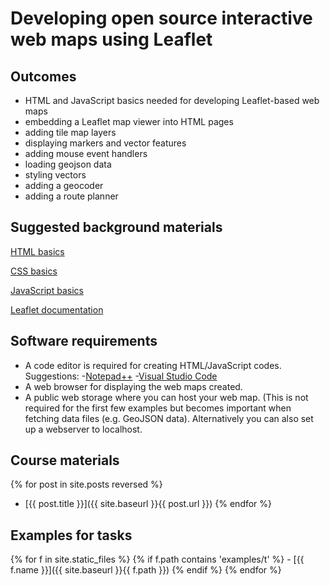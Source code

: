 # Developing open source interactive web maps using Leaflet

## Outcomes
- HTML and JavaScript basics needed for developing Leaflet-based web maps
- embedding a Leaflet map viewer into HTML pages
- adding tile map layers
- displaying markers and vector features
- adding mouse event handlers
- loading geojson data
- styling vectors
- adding a geocoder
- adding a route planner

## Suggested background materials
[HTML basics](https://www.w3schools.com/html/)

[CSS basics](https://www.w3schools.com/css/)

[JavaScript basics](https://www.w3schools.com/js/)

[Leaflet documentation](https://leafletjs.com/)

## Software requirements
- A code editor is required for creating HTML/JavaScript codes. Suggestions:
    -[Notepad++](https://notepad-plus-plus.org/)
    -[Visual Studio Code](https://code.visualstudio.com/)
- A web browser for displaying the web maps created.
- A public web storage where you can host your web map. (This is not required for the first few examples but becomes important when fetching data files (e.g. GeoJSON data). Alternatively you can also set up a webserver to localhost.

## Course materials
{% for post in site.posts reversed %}
 - [{{ post.title }}]({{ site.baseurl }}{{ post.url }})
{% endfor %}

## Examples for tasks
{% for f in site.static_files %}
{% if f.path contains 'examples/t' %} - [{{ f.name }}]({{ site.baseurl }}{{ f.path }})
{% endif %}
{% endfor %}

